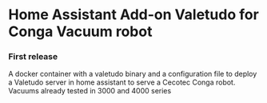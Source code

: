 # Home Assistant Add-on Valetudo for Conga Vacuum robot

### First release
A docker container with a valetudo binary and a configuration file to deploy a Valetudo server in home assistant to serve a Cecotec Conga robot. Vacuums already tested in 3000 and 4000 series
